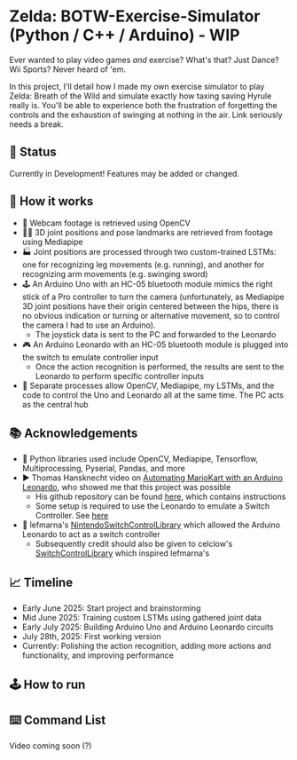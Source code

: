 # Zelda: BOTW-Exercise-Simulator (Python / C++ / Arduino) - WIP
Ever wanted to play video games *and* exercise? What's that? Just Dance? Wii Sports? Never heard of 'em.

In this project, I'll detail how I made my own exercise simulator to play Zelda: Breath of the Wild and simulate exactly how taxing saving Hyrule really is. You'll be able to experience both the frustration of forgetting the controls and the exhaustion of swinging at nothing in the air. Link seriously  needs a break.

## 🚧 Status
Currently in Development! Features may be added or changed.

## 🧠 How it works
- 📸 Webcam footage is retrieved using OpenCV
- 🏃‍➡️ 3D joint positions and pose landmarks are retrieved from footage using Mediapipe
- 🏭 Joint positions are processed through two custom-trained LSTMs: one for recognizing leg movements (e.g. running), and another for recognizing arm movements (e.g. swinging sword)
- 🕹️ An Arduino Uno with an HC-05 bluetooth module mimics the right stick of a Pro controller to turn the camera (unfortunately, as Mediapipe 3D joint positions have their origin centered between the hips, there is no obvious indication or turning or alternative movement, so to control the camera I had to use an Arduino).
  - The joystick data is sent to the PC and forwarded to the Leonardo
- 🎮 An Arduino Leonardo with an HC-05 bluetooth module is plugged into the switch to emulate controller input
  - Once the action recognition is performed, the results are sent to the Leonardo to perform specific controller inputs
- 🤖 Separate processes allow OpenCV, Mediapipe, my LSTMs, and the code to control the Uno and Leonardo all at the same time. The PC acts as the central hub

## 📚 Acknowledgements
- 🐍 Python libraries used include OpenCV, Mediapipe, Tensorflow, Multiprocessing, Pyserial, Pandas, and more
- ▶️ Thomas Hansknecht video on [Automating MarioKart with an Arduino Leonardo](https://www.youtube.com/watch?v=a1I5drxKfBY), who showed me that this project was possible
  - His github repository can be found [here](https://github.com/tfh0007/MarioKartScript), which contains instructions
  - Some setup is required to use the Leonardo to emulate a Switch Controller. See [here](https://github.com/James-Lian/botw-exercise-simulator/tree/main/leonardo-switchcontroller)
- 📑 lefmarna's [NintendoSwitchControlLibrary](https://github.com/lefmarna/NintendoSwitchControlLibrary) which allowed the Arduino Leonardo to act as a switch controller
  - Subsequently credit should also be given to celclow's [SwitchControlLibrary](https://github.com/celclow/SwitchControlLibrary) which inspired lefmarna's

## 📈 Timeline
- Early June 2025: Start project and brainstorming
- Mid June 2025: Training custom LSTMs using gathered joint data
- Early July 2025: Building Arduino Uno and Arduino Leonardo circuits
- July 28th, 2025: First working version
- Currently: Polishing the action recognition, adding more actions and functionality, and improving performance

## 🕹️ How to run


## ⌨️ Command List
Video coming soon (?)
